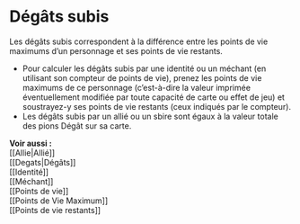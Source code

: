 # Dégâts subis
Les dégâts subis correspondent à la différence entre les points de vie maximums d’un personnage et ses points de vie restants.
- Pour calculer les dégâts subis par une identité ou un méchant (en utilisant son compteur de points de vie), prenez les points de vie maximums de ce personnage (c’est-à-dire la valeur imprimée éventuellement modifiée par toute capacité de carte ou effet de jeu) et soustrayez-y ses points de vie restants (ceux indiqués par le compteur).
- Les dégâts subis par un allié ou un sbire sont égaux à la valeur totale des pions Dégât sur sa carte.

**Voir aussi :**  
[[Allie|Allié]]  
[[Degats|Dégâts]]  
[[Identité]]  
[[Méchant]]  
[[Points de vie]]  
[[Points de Vie Maximum]]  
[[Points de vie restants]]